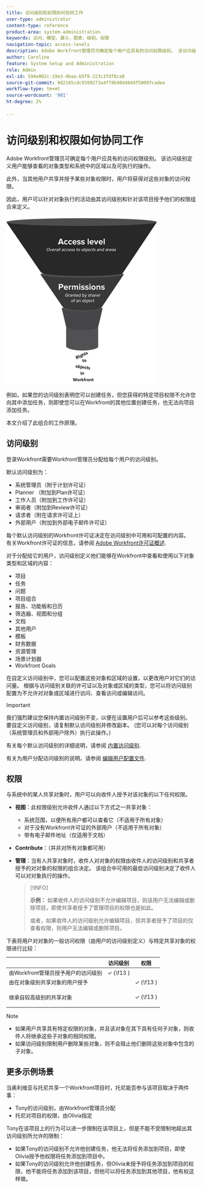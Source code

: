 ```yaml
---
title: 访问级别和权限如何协同工作
user-type: administrator
content-type: reference
product-area: system-administration
keywords: 访问，模型，漏斗，图表，级别，权限
navigation-topic: access-levels
description: Adobe Workfront管理员可确定每个用户应具有的访问权限级别。 该访问级别定义用户能够查看的对象类型和系统中的区域以及可执行的操作。
author: Caroline
feature: System Setup and Administration
role: Admin
exl-id: 594e002c-19e3-4baa-b5f8-223c3fdf8ca8
source-git-commit: 9d2165cdc9399273a4f79b90d4049f50097cadee
workflow-type: tm+mt
source-wordcount: '901'
ht-degree: 2%

---
```


# 访问级别和权限如何协同工作

Adobe Workfront管理员可确定每个用户应具有的访问权限级别。 该访问级别定义用户能够查看的对象类型和系统中的区域以及可执行的操作。

此外，当其他用户共享并授予某些对象权限时，用户将获得对这些对象的访问权限。

因此，用户可以针对对象执行的活动由其访问级别和针对该项目授予他们的权限组合来定义。

![](assets/security-model-hierachy.png)

例如，如果您的访问级别表明您可以创建任务，但您获得的特定项目权限不允许您向其中添加任务，则即使您可以在Workfront的其他位置创建任务，也无法向项目添加任务。

本文介绍了此组合的工作原理。

## 访问级别

登录Workfront需要Workfront管理员分配给每个用户的访问级别。

默认访问级别为：

* 系统管理员（附于计划许可证）
* Planner （附加到Plan许可证）
* 工作人员（附加到工作许可证）
* 审阅者（附加到Review许可证）
* 请求者（附在请求许可证上）
* 外部用户（附加到外部电子邮件许可证）

每个默认访问级别的Workfront许可证决定在访问级别中可用和可配置的内容。 有关Workfront许可证的信息，请参阅 [Adobe Workfront许可证概述](../../../administration-and-setup/add-users/access-levels-and-object-permissions/wf-licenses.md).

对于分配给它的用户，访问级别定义他们能够在Workfront中查看和使用以下对象类型和区域的内容：

* 项目
* 任务
* 问题
* 项目组合
* 报告、功能板和日历
* 筛选器、视图和分组
* 文档
* 其他用户
* 模板
* 财务数据
* 资源管理
* 场景计划器
* Workfront Goals

在自定义访问级别中，您可以配置这些对象和区域的设置，以更改用户对它们的访问量。 根据与访问级别关联的许可证以及对象或区域的类型，您可以将访问级别配置为不允许对对象或区域进行访问、查看访问或编辑访问。

>[!IMPORTANT]
>
>我们强烈建议您保持内置访问级别不变，以便在设置用户后可以参考这些级别。 要自定义访问级别，请复制默认访问级别并修改副本。 (您可以对每个访问级别（系统管理员和外部用户除外）执行此操作。)

有关每个默认访问级别的详细说明，请参阅 [内置访问级别](../../../administration-and-setup/add-users/access-levels-and-object-permissions/default-access-levels-in-workfront.md).

有关为用户分配访问级别的说明，请参阅 [编辑用户配置文件](../../../administration-and-setup/add-users/create-and-manage-users/edit-a-users-profile.md).

## 权限

与系统中的某人共享对象时，用户可以向收件人授予对该对象的以下任何权限。

* **视图**：此权限级别允许收件人通过以下方式之一共享对象：

   * 系统范围，以便所有用户都可以查看它（不适用于所有对象）
   * 对于没有Workfront许可证的外部用户（不适用于所有对象）
   * 带有电子邮件地址（仅适用于文档）

* **Contribute**：（并非对所有对象都可用）
* **管理**：当有人共享对象时，收件人对对象的权限由收件人的访问级别和共享者授予的对对象的权限的组合决定。 该组合中可用的最低访问级别决定了收件人可以对对象执行的操作。

  >[!INFO]
  >
  >**示例：** 如果收件人的访问级别不允许编辑项目，则该用户无法编辑或删除项目，即使共享者授予了管理项目的权限也是如此。
  >
  >或者，如果收件人的访问级别允许编辑项目，但共享者授予了项目的仅查看权限，则用户无法编辑或删除项目。

下表将用户对对象的一般访问权限（由用户的访问级别定义）与特定共享对象的权限进行比较：

<table style="table-layout:auto"> 
 <col> 
 <col> 
 <col> 
 <thead> 
  <tr> 
   <th> </th> 
   <th>访问级别 </th> 
   <th>权限 </th> 
  </tr> 
 </thead> 
 <tbody> 
  <tr> 
   <td>由Workfront管理员授予用户的访问级别</td> 
   <td>✓ {\f13 }</td> 
   <td> </td> 
  </tr> 
  <tr> 
   <td>由在对象级别共享对象的用户授予</td> 
   <td> </td> 
   <td>✓ {\f13 }</td> 
  </tr> 
  <tr> 
   <td> <p>继承自较高级别的共享对象 
   </td> 
   <td> </td> 
   <td>✓ {\f13 }</td> 
  </tr> 
 </tbody> 
</table>

>[!NOTE]
>
>* 如果用户共享具有特定权限的对象，并且该对象在其下具有任何子对象，则收件人将继承这些子对象的相同权限。
>* 如果访问级别限制用户删除某些对象，则不会阻止他们删除这些对象中包含的子对象。
>

## 更多示例场景

当奥利维亚与托尼共享一个Workfront项目时，托尼能否参与该项目取决于两件事：

* Tony的访问级别，由Workfront管理员分配
* 托尼对项目的权限，由Olivia指定

Tony在该项目上的行为可以进一步限制在该项目上，但是不能不受限制地超出其访问级别所允许的限制：

* 如果Tony的访问级别不允许他创建任务，他无法将任务添加到项目，即使Olivia授予他权限将任务添加到项目中。
* 如果Tony的访问级别允许他创建任务，但Olivia未授予将任务添加到项目的权限，他不能将任务添加到该项目，但他可以将任务添加到其他项目，他有权这样做。
